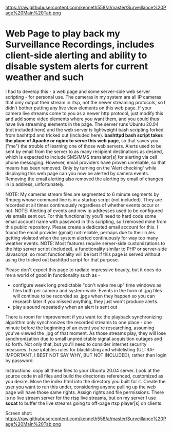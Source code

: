 https://raw.githubusercontent.com/kenneth558/a/master/Surveillance%20Page%20Main%20Tab.png

# Web Page to play back my Surveillance Recordings, includes client-side alerting and ability to disable system alerts for current weather and such

I had to develop this - a web page and some server-side web server scripting - for personal use.  The cameras in my system are all IP cameras that only output their stream in rtsp, not the newer streaming protocols, so I didn't bother putting any live view elements on this web page.  If your camera live streams come to you as a newer http protocol, just modify this and add some video elements where you want them, and you could thus have live streaming elements in the page. The server runs Ubuntu 20.04 (not included here) and the web server is lightweight bash scripting forked from bashttpd and tricked out (included here). **bashttpd bash script takes the place of Apache or nginx to serve this web page**, so that saves you ("me") the trouble of learning one of those web servers.  Alerts used to be sent by email from the server to as many recipient destinations as desired, which is expected to include SMS/MMS translator[s] for alerting via cell phone messaging.  However, email providers have proven unreliable, so that means has been removed.  Only by turning on the 'Alert checking' while displaying this web page can you now be alerted by camera events.  Removing the email alerting also removed the alerting by email of changes in ip address, unfortunately.

NOTE: My cameras stream files are segmented to 6 minute segments by ffmpeg whose command line is in a startup script (not included).  They are recorded at all times continuously regardless of whether events occur or not.
NOTE: Alerting of events and new ip addresses used to be configured via emails sent out.  For this functionality you'll need to hard code some email account name with password in this scripting, so I removed mine from this public repository.  Please create a dedicated email account for this.  I found the email provider (gmail) not reliable, perhaps due to their rules getting violated when the system alerted continuously for way too many weather events.
NOTE: Most features require server-side customizations to the http server script (included), a functionality similar to PHP or server-side Javascript, so most functionality will be lost if this page is served without using the tricked out bashttpd script for that purpose.

Please don't expect this page to radiate impressive beauty, but it does do me a world of good in functionality such as -
  - configure week long predictable "don't wake me up" time windows as files both per camera and system-wide.  Events in the form of .jpg files will continue to be recorded as .jpgs when they happen so you can research later if you missed anything, they just won't produce alerts.
  - play a sound repeatedly when an alert is sent out

There is room for improvement if you want to: the playback synchronizing algorithm only synchronizes the recorded streams to one place - one minute before the beginning of an event you're researching, assuming you've viewed the .jpg of that moment.  As those streams play, they will lose synchronization due to small unpredictable signal acquisition outages and so forth.  Not only that, but you'll need to consider internet security measures.  I use iptables rules for blacklisting and whitelisting (ULTRA-IMPORTANT, I BEST NOT SAY WHY, BUT NOT INCLUDED), rather than login by password.

Instructions: copy all these files to your Ubuntu 20.04 server.  Look at the source code in all files and build the directories referenced, customized as you desire.  Move the index.html into the directory you built for it.  Create the user you want to run this under, considering anyone pulling up the web page will have those same rights.  Assign rights and file permissions.  There is no live stream server for the rtsp live streams, but on my server I use **socat** to buffer the live streams going to off-page rtsp player[s] on clients.

Screen shot: https://raw.githubusercontent.com/kenneth558/a/master/Surveillance%20Page%20Main%20Tab.png

